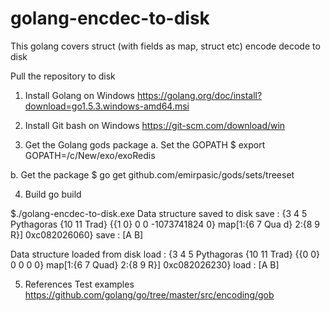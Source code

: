 # golang-encdec-to-disk
This golang covers struct (with fields as map, struct etc) encode decode to disk

Pull the repository to disk

1. Install Golang on Windows
https://golang.org/doc/install?download=go1.5.3.windows-amd64.msi


2.  Install Git bash on Windows
https://git-scm.com/download/win

3. Get the Golang gods package
a. Set the GOPATH
$ export GOPATH=/c/New/exo/exoRedis

b. Get the package
$ go get github.com/emirpasic/gods/sets/treeset

4. Build
go build

$./golang-encdec-to-disk.exe
Data structure saved to disk
 save :  {3 4 5 Pythagoras {10 11 Trad} {{1 0} 0 0 -1073741824 0} map[1:{6 7 Qua
d} 2:{8 9 R}] 0xc082026060}
 save :  [A B]

Data structure loaded from disk 
 load :  {3 4 5 Pythagoras {10 11 Trad} {{0 0} 0 0 0 0} map[1:{6 7 Quad} 2:{8 9
R}] 0xc082026230}
 load :  [A B]

5. References
Test examples https://github.com/golang/go/tree/master/src/encoding/gob
